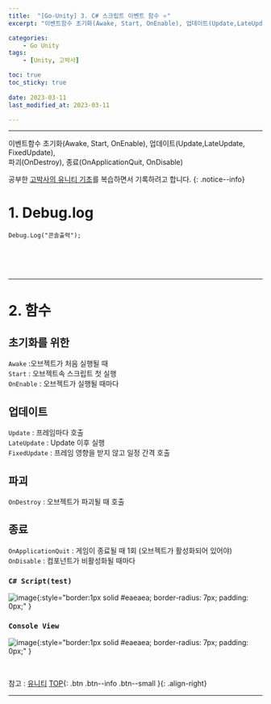 ```yaml
---
title:  "[Go-Unity] 3. C# 스크립트 이벤트 함수 ⭐"
excerpt: "이벤트함수 초기화(Awake, Start, OnEnable), 업데이트(Update,LateUpdate, FixedUpdate), 파괴(OnDestroy), 종료(OnApplicationQuit, OnDisable)"

categories:
    - Go Unity
tags:
    - [Unity, 고박사]

toc: true
toc_sticky: true
 
date: 2023-03-11
last_modified_at: 2023-03-11

---
```

- - -

이벤트함수 초기화(Awake, Start, OnEnable), 업데이트(Update,LateUpdate, FixedUpdate),  
파괴(OnDestroy), 종료(OnApplicationQuit, OnDisable)  

공부한 [고박사의 유니티 기초](https://www.inflearn.com/course/%EA%B3%A0%EB%B0%95%EC%82%AC-%EC%9C%A0%EB%8B%88%ED%8B%B0-%EA%B8%B0%EC%B4%88/dashboard)를 복습하면서 기록하려고 합니다. 
{: .notice--info}

# 1. Debug.log
```
Debug.Log("콘솔출력");
```
<br><br><br>

---
# 2.   함수
## 초기화를 위한 
`Awake` :오브젝트가 처음 실행될 때  
`Start` : 오브젝트속 스크립트 첫 실행  
`OnEnable` : 오브젝트가 실행될 때마다   

## 업데이트 
`Update` : 프레임마다 호출  
`LateUpdate` : Update 이후 실행  
`FixedUpdate` : 프레임 영향을 받지 않고 일정 간격 호출  

## 파괴
`OnDestroy` : 오브젝트가 파괴될 때 호출  

## 종료
`OnApplicationQuit` : 게임이 종료될 때 1회 (오브젝트가 활성화되어 있어야)  
`OnDisable` : 컴포넌트가 비활성화될 때마다  

###    `C# Script(test)`  
![image](https://user-images.githubusercontent.com/96651722/224503586-6517fe8c-69fd-42ff-97f0-135e931676bd.png){:style="border:1px solid #eaeaea; border-radius: 7px; padding: 0px;" }    

###    `Console View`  
![image](https://user-images.githubusercontent.com/96651722/224494144-e51b837d-ef9a-4092-a55a-4888f15c62e6.png){:style="border:1px solid #eaeaea; border-radius: 7px; padding: 0px;" }  

<br>

참고 : [유니티](https://docs.unity3d.com/kr/)
[TOP](#){: .btn .btn--info .btn--small }{: .align-right}
<br>
- - -
